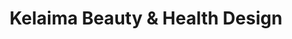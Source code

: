 ---
title: "Kelaima Beauty & Health Design"
url: /toronto/kelaima-beauty-and-health-design/
shop: shop
---